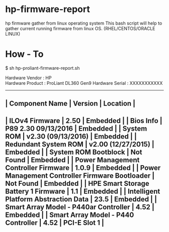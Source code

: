 # hp-firmware-report
hp firmware gather from linux operating system 
This bash script will help to gather current running firmware from linux OS. (RHEL/CENTOS/ORACLE LINUX)

# How - To

$ sh hp-proliant-firmware-report.sh     


Hardware Vendor      : HP                  
Hardware Product     : ProLiant DL360 Gen9 
Hardware Serial      : XXXXXXXXXXX          

--------------------------------------------------------------------------------------------------------------
| Component Name                                     | Version                        | Location             |
--------------------------------------------------------------------------------------------------------------
| ILOv4 Firmware                                     | 2.50                           | Embedded             |
| Bios Info                                          | P89 2.30 09/13/2016            | Embedded             |
| System ROM                                         | v2.30 (09/13/2016)             | Embedded             |
| Redundant System ROM                               | v2.00 (12/27/2015)             | Embedded             |
| System ROM Bootblock                               | Not Found                      | Embedded             |
| Power Management Controller Firmware               | 1.0.9                          | Embedded             |
| Power Management Controller Firmware Bootloader    | Not Found                      | Embedded             |
| HPE Smart Storage Battery 1 Firmware               | 1.1                            | Embedded             |
| Intelligent Platform Abstraction Data              | 23.5                           | Embedded             |
| Smart Array Model - P440ar Controller              | 4.52                           | Embedded             |
| Smart Array Model - P440 Controller                | 4.52                           | PCI-E Slot 1         |
--------------------------------------------------------------------------------------------------------------


